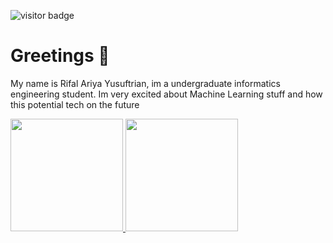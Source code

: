 ![visitor badge](https://visitor-badge.glitch.me/badge?page_id=lleenx.visitor-badge)


# Greetings 👋

My name is Rifal Ariya Yusuftrian, im a undergraduate informatics engineering student. Im very excited about Machine Learning stuff and how this potential tech on the future

<p align="left">
<a href="https://github.com/LLEENX">
  <img height="180em" src="https://github-readme-stats-eight-theta.vercel.app/api?username=LLEENX&show_icons=true&theme=algolia&include_all_commits=true&count_private=true"/>
  <img height="180em" src="https://github-readme-stats-eight-theta.vercel.app/api/top-langs/?username=LLEENX&layout=compact&theme=algolia"/>
</a>
</p>
